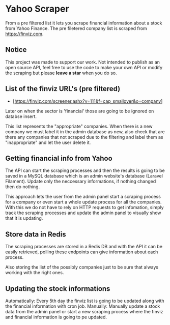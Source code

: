 # Yahoo Scraper
From a pre filtered list it lets you scrape financial information about a stock from Yahoo Finance. The pre filetered company list is scraped from https://finviz.com.

## Notice
This project was made to support our work. Not intended to publish as an open source API, feel free to use the code to make your own API or modify
the scraping but please **leave a star** when you do so.

## List of the finviz URL's (pre filtered)
- [https://finviz.com/screener.ashx?v=111&f=cap_smallover&o=company]

Later on when the sector is 'financial' those are going to be ignored on databse insert.

This list represents the "appropriate" companies. When there is a new company we must label it in the admin database as new, also check that are there any companies that not scraped due to the filtering and label them as "inappropriate" and let the user delete it. 

## Getting financial info from Yahoo
The API can start the scraping processes and then the results is going to be saved in a MySQL database which is an admin
website's database (Laravel Filament). Update only the neccessary informations, if nothing changed then do nothing. 

This approach lets the user from the admin panel start a scraping process for a company or even start a whole update process for all the companies.
With this we do not have to rely on HTTP requests to get infomation, simply track the scraping processes and update the admin panel to visually show that it is updating. 

## Store data in Redis
The scraping processes are stored in a Redis DB and with the API it can be easily retrieved, polling these endpoints can give information about each process.

Also storing the list of the possibly companies just to be sure that always working with the right ones.

## Updating the stock informations
Automatically: Every 5th day the finviz list is going to be updated along with the financial information with cron job.
Manually: Manually update a stock data from the admin panel or start a new scraping process where the finviz and financial information is going to pe updated.